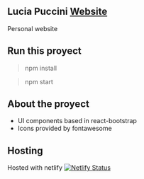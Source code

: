 ## Lucia Puccini [Website](https://luciapuccini.netlify.app/)

Personal website

## Run this proyect
> npm install

> npm start

## About the proyect
- UI components based in react-bootstrap
- Icons provided by fontawesome

## Hosting
Hosted with netlify
[![Netlify Status](https://api.netlify.com/api/v1/badges/cb543dd1-a18b-4d07-8962-de20568cf38b/deploy-status)](https://app.netlify.com/sites/lucia-puccini/deploys)

